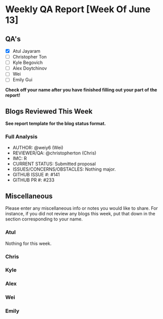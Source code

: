 # Weekly QA Report [Week Of June 13]

## QA's

- [x] Atul Jayaram
- [ ] Christopher Ton
- [ ] Kyle Begovich
- [ ] Alex Doytchinov
- [ ] Wei
- [ ] Emily Gui

**Check off your name after you have finished filling out your part of the report!**

## Blogs Reviewed This Week 

**See report template for the blog status format.**

### Full Analysis

* AUTHOR: @weiy6 (Wei)
* REVIEWER/QA: @christopherton (Chris)
* IMC: R
* CURRENT STATUS: Submitted proposal
* ISSUES/CONCERNS/OBSTACLES: Nothing major.
* GITHUB ISSUE #: #141
* GITHUB PR #:  #233


## Miscellaneous 
Please enter any miscellaneous info or notes you would like to share. For instance, if you did not review any blogs this week, put that down in the section corresponding to your name.

### Atul

Nothing for this week.

### Chris

### Kyle

### Alex

### Wei

### Emily

